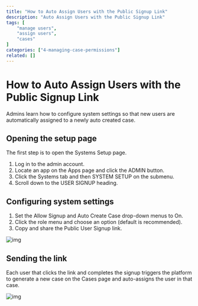 ```yaml
---
title: "How to Auto Assign Users with the Public Signup Link"
description: "Auto Assign Users with the Public Signup Link"
tags: [
    "manage users",
    "assign users",
    "cases"
]
categories: ["4-managing-case-permissions"]
related: []
---
```

# How to Auto Assign Users with the Public Signup Link
Admins learn how to configure system settings so that new users are automatically assigned to a newly auto created case.

## Opening the setup page
The first step is to open the Systems Setup page.

1. Log in to the admin account.
2. Locate an app on the Apps page and click the ADMIN button.
3. Click the Systems tab and then SYSTEM SETUP on the submenu.
4. Scroll down to the USER SIGNUP heading.

## Configuring system settings
1. Set the Allow Signup and Auto Create Case drop-down menus to On.
2. Click the role menu and choose an option (default is recommended).
3. Copy and share the Public User Signup link.

![img](/images/assign-user-link-1.png)

## Sending the link
Each user that clicks the link and completes the signup triggers the platform to generate a new case on the Cases page and auto-assigns the user in that case.

![img](/images/assign-user-link-2.png)

